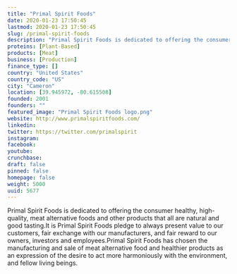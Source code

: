 ```yaml
---
title: "Primal Spirit Foods"
date: 2020-01-23 17:50:45
lastmod: 2020-01-23 17:50:45
slug: /primal-spirit-foods
description: "Primal Spirit Foods is dedicated to offering the consumer healthy, high-quality, meat alternative foods and other products that all are natural and good tasting.It is Primal Spirit Foods pledge to always present value to our customers, fair exchange with our manufacturers, and fair reward to our owners, investors and employees.Primal Spirit Foods has chosen the manufacturing and sale of meat alternative food and healthier products as an expression of the desire to act more harmoniously with the environment, and fellow living beings."
proteins: [Plant-Based]
products: [Meat]
business: [Production]
finance_type: []
country: "United States"
country_code: "US"
city: "Cameron"
location: [39.945972, -80.615508]
founded: 2001
founders: ""
featured_image: "Primal Spirit Foods logo.png"
website: http://www.primalspiritfoods.com/
linkedin: 
twitter: https://twitter.com/primalspirit
instagram: 
facebook: 
youtube: 
crunchbase: 
draft: false
pinned: false
homepage: false
weight: 5000
uuid: 5677
---
```

Primal Spirit Foods is dedicated to offering the consumer healthy, high-quality, meat alternative foods and other products that all are natural and good tasting.It is Primal Spirit Foods pledge to always present value to our customers, fair exchange with our manufacturers, and fair reward to our owners, investors and employees.Primal Spirit Foods has chosen the manufacturing and sale of meat alternative food and healthier products as an expression of the desire to act more harmoniously with the environment, and fellow living beings.
